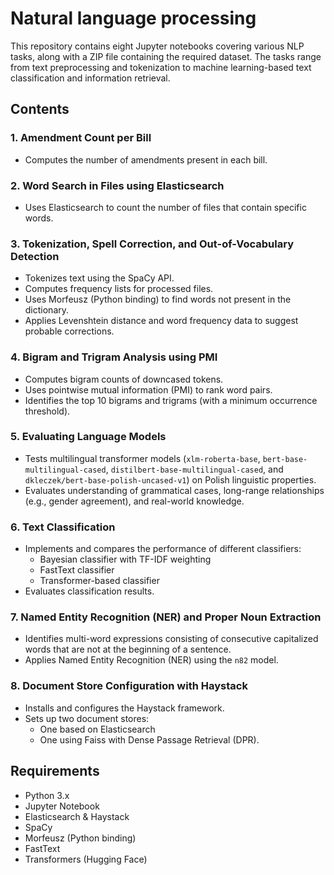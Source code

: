 # Natural language processing

This repository contains eight Jupyter notebooks covering various NLP tasks, along with a ZIP file containing the required dataset. The tasks range from text preprocessing and tokenization to machine learning-based text classification and information retrieval.  

## Contents  

### 1. **Amendment Count per Bill**  
- Computes the number of amendments present in each bill.  

### 2. **Word Search in Files using Elasticsearch**  
- Uses Elasticsearch to count the number of files that contain specific words.  

### 3. **Tokenization, Spell Correction, and Out-of-Vocabulary Detection**  
- Tokenizes text using the SpaCy API.  
- Computes frequency lists for processed files.  
- Uses Morfeusz (Python binding) to find words not present in the dictionary.  
- Applies Levenshtein distance and word frequency data to suggest probable corrections.  

### 4. **Bigram and Trigram Analysis using PMI**  
- Computes bigram counts of downcased tokens.  
- Uses pointwise mutual information (PMI) to rank word pairs.  
- Identifies the top 10 bigrams and trigrams (with a minimum occurrence threshold).  

### 5. **Evaluating Language Models**  
- Tests multilingual transformer models (`xlm-roberta-base`, `bert-base-multilingual-cased`, `distilbert-base-multilingual-cased`, and `dkleczek/bert-base-polish-uncased-v1`) on Polish linguistic properties.  
- Evaluates understanding of grammatical cases, long-range relationships (e.g., gender agreement), and real-world knowledge.  

### 6. **Text Classification**  
- Implements and compares the performance of different classifiers:  
  - Bayesian classifier with TF-IDF weighting  
  - FastText classifier  
  - Transformer-based classifier  
- Evaluates classification results.

### 7. **Named Entity Recognition (NER) and Proper Noun Extraction**  
- Identifies multi-word expressions consisting of consecutive capitalized words that are not at the beginning of a sentence.  
- Applies Named Entity Recognition (NER) using the `n82` model.  

### 8. **Document Store Configuration with Haystack**  
- Installs and configures the Haystack framework.  
- Sets up two document stores:  
  - One based on Elasticsearch  
  - One using Faiss with Dense Passage Retrieval (DPR).  

## Requirements  

- Python 3.x  
- Jupyter Notebook  
- Elasticsearch & Haystack  
- SpaCy  
- Morfeusz (Python binding)  
- FastText  
- Transformers (Hugging Face)  

